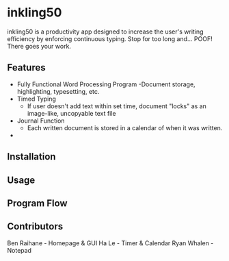 # inkling50
inkling50 is a productivity app designed to increase the user's writing efficiency by enforcing continuous typing. Stop for too long and... POOF! There goes your work.

## Features
- Fully Functional Word Processing Program
  -Document storage, highlighting, typesetting, etc.
- Timed Typing
  - If user doesn't add text within set time, document "locks" as an image-like, uncopyable text file
- Journal Function
  - Each written document is stored in a calendar of when it was written.
- 

## Installation

## Usage

## Program Flow

## Contributors
Ben Raihane - Homepage & GUI
Ha Le - Timer & Calendar
Ryan Whalen - Notepad
